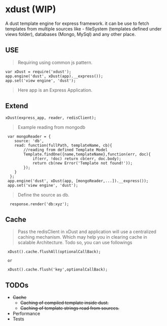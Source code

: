 # xdust (WIP)
A dust template engine for express framework.
it can be use to fetch templates from multiple sources like - 
fileSystem (templates defined under views folder),
databases (Mongo, MySql) and any other place. 


## USE

> Requiring using common js pattern.

    var xDust = require('xdust');
    app.engine('dust', xDust(app).__express());
    app.set('view engine', 'dust');
 
> Here app is an Express Application.

## Extend

    xDust(express_app, reader, redisClient);

> Example reading from mongodb
     
     var mongoReader = {
        source: 'db',
        read: function(fullPath, templateName, cb){
            //reading from defined Template Model
            Template.findOne({name,templateName},function(err, doc){
                if(err, !doc) return cb(err, doc.body);
                return cb(new Error('Template not found!'));
            });
        }
      };   
	 app.engine('dust', xDust(app, [mongoReader,...]).__express());
     app.set('view engine', 'dust'); 
  
>  Define the source as db.

      response.render('db:xyz'); 
      
## Cache

   > Pass the redisClient in xDust and application will use a centralized caching mechanism. Which may help you in clearing cache in scalable Architecture.
     Todo so, you can use followings
     
     xDust().cache.flushAll(optionalCallBack); 
     
     or 
     
     xDust().cache.flush('key',optionalCallBack);
         
 
## TODOs

* ~~Cache~~ 
  * ~~Caching of compiled template inside dust.~~
  * ~~Caching of template strings read from sources.~~
* Performance
* Tests